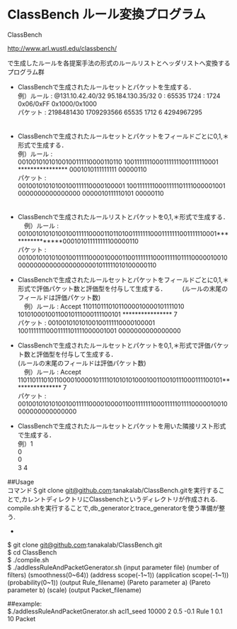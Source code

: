 # ClassBench ルール変換プログラム

ClassBench 

http://www.arl.wustl.edu/classbench/ 

で生成したルールを各提案手法の形式のルールリストとヘッダリストへ変換するプログラム群　　

* ClassBenchで生成されたルールセットとパケットを生成する．     
例）ルール   : @131.10.42.40/32	 95.184.130.35/32	 0 : 65535	 1724 : 1724	 0x06/0xFF	 0x1000/0x1000       
    パケット : 2198481430 	1709293566	 65535	 1712	 6 	4294967295      
　

* ClassBenchで生成されたルールセットとパケットをフィールドごとに0,1,＊形式で生成する．       
例）ルール   :   
00100101010100100111110000110110  10011111110001111111001111110001  ****************  0001010111111111  00000110     
    パケット :   
00100101010100100111110000100001  10011111110001111101111000001001  0000000000000000  0000010111110101  00000110  
　　

* ClassBenchで生成されたルールリストとパケットを0,1,＊形式で生成する．  
　例）ルール   :   
0010010101010010011111000011011010011111110001111111001111110001****************000101011111111100000110  
      パケット :   
00100101010100100111110000100001100111111100011111011110000010010000000000000000000001011111010100000110  


* ClassBenchで生成されたルールセットとパケットをフィールドごとに0,1,＊形式で評価パケット数と評価型を付与して生成する．    　
　(ルールの末尾のフィールドは評価パケット数)    
　例）ルール   : Accept	 11011011101011000010000101111010  10101000100110010111000111100101  ****************  7    
      パケット : 00100101010100100111110000100001  10011111110001111101111000001001  0000000000000000     

* ClassBenchで生成されたルールセットとパケットを0,1,＊形式で評価パケット数と評価型を付与して生成する．   
 (ルールの末尾のフィールドは評価パケット数)    
　例）ルール   : Accept	1101101110101100001000010111101010101000100110010111000111100101**************** 7     
      パケット : 00100101010100100111110000100001100111111100011111011110000010010000000000000000    


* ClassBenchで生成されたルールセットとパケットを用いた隣接リスト形式で生成する．    
例）1    
    0   
    0   
    3 4   　　


##Usage   
コマンド＄git clone git@github.com:tanakalab/ClassBench.gitを実行することで,カレントディレクトリにClassbenchというディレクトリが作成される.　　
compile.shを実行することで,db_generatorとtrace_generatorを使う準備が整う.     

* 

$ git clone git@github.com:tanakalab/ClassBench.git  
$ cd ClassBench    
$ ./compile.sh   
$ ./addlessRuleAndPacketGenerator.sh  (input parameter file) (number of filters) (smoothness(0~64)) (address scope(-1~1)) (application scope(-1~1)) (probability(0~1)) (output Rule_filename) (Pareto parameter a) (Pareto parameter b) (scale) (output Packet_filename)  

##example:   
$./addlessRuleAndPacketGnerator.sh acl1_seed 10000 2 0.5 -0.1 Rule 1 0.1 10 Packet  
